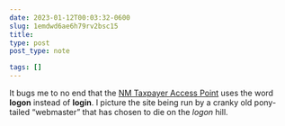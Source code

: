 ```yaml
---
date: 2023-01-12T00:03:32-0600
slug: 1emdwd6ae6h79rv2bsc15
title: 
type: post
post_type: note

tags: []
---
```

It bugs me to no end that the [NM Taxpayer Access Point](https://tap.state.nm.us/TAP/_/#2) uses the word **logon** instead of **login**. I picture the site being run by a cranky old pony-tailed “webmaster” that has chosen to die on the *logon* hill.



